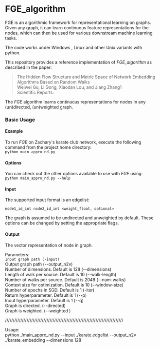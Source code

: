 # FGE_algorithm

   
FGE is an algorithmic framework for representational learning on graphs. Given any graph, it can learn continuous feature representations for the nodes, which can then be used for various downstream machine learning tasks. 

The code works under Windows , Linux and other Unix variants with python. 

This repository provides a reference implementation of *FGE_algorithm* as described in the paper:<br>
> The Hidden Flow Structure and Metric Space of Network Embedding Algorithms Based on Random Walks<br>
> Weiwei Gu, Li Gong, Xiaodan Lou, and Jiang Zhang1<br>
> Scientific Reports.<br>
> <Insert paper link>

The *FGE* algorithm learns continuous representations for nodes in any (un)directed, (un)weighted graph. 
### Basic Usage

#### Example
To run *FGE* on Zachary's karate club network, execute the following command from the project home directory:<br/>
	``python main_appro_nd.py``

#### Options
You can check out the other options available to use with *FGE* using:<br/>
	``python main_appro_nd.py --help``

#### Input
The supported input format is an edgelist:

	node1_id_int node2_id_int <weight_float, optional>
		
The graph is assumed to be undirected and unweighted by default. These options can be changed by setting the appropriate flags.

#### Output
The vector representation of node in graph.


Parameters:\
``Input graph path (-input) `` \
Output graph path (--output_n2v)\
Number of dimensions. Default is 128 (--dimensions)\
Length of walk per source. Default is 10 (--walk-length)\
Number of walks per source. Default is 2048 (--num-walks)\
Context size for optimization. Default is 10 (--window-size)\
Number of epochs in SGD. Default is 1 (-iter)\
Return hyperparameter. Default is 1 (--p)\
Inout hyperparameter. Default is 1 (--q)\
Graph is directed. (--directed)\
Graph is weighted. (--weighted )

/////////////////////////////////////////////////////////////////////////////

Usage:\
python ./main_appro_nd.py --input ./karate.edgelist --output_n2v ./karate_embedding --dimensions 128 
